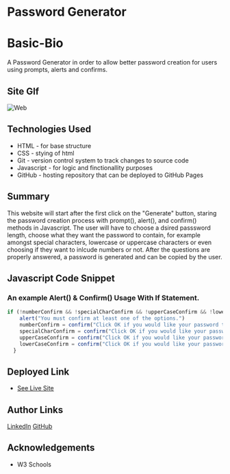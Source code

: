 # Password Generator

# Basic-Bio
A Password Generator in order to allow better password creation for users using prompts, alerts and confirms.

## Site GIf
![Web](https://user-images.githubusercontent.com/75599021/134599642-5425948e-0196-4eb2-9dfd-7d886d3935f8.gif)

## Technologies Used
- HTML - for base structure
- CSS - stying of html
- Git - version control system to track changes to source code
- Javascript - for logic and finctionallity purposes
- GitHub - hosting repository that can be deployed to GitHub Pages

## Summary 
This website will start after the first click on the "Generate" button, staring the password creation process with prompt(), alert(), and confirm() methods in Javascript. The user will have to choose a dsired passsword length, choose what they want the password to contain, for example amongst special characters, lowercase or uppercase characters or even choosing if they want to inlcude numbers or not. After the questions are properly answered, a password is generated and can be copied by the user. 

## Javascript Code Snippet

### An example Alert() & Confirm() Usage With If Statement.
```javascript
if (!numberConfirm && !specialCharConfirm && !upperCaseConfirm && !lowerCaseConfirm) {
    alert("You must confirm at least one of the options.")
    numberConfirm = confirm("Click OK if you would like your password to have numbers.")
    specialCharConfirm = confirm("Click OK if you would like your password to have speacial characters.")
    upperCaseConfirm = confirm("Click OK if you would like your password to have uppercase characters.")
    lowerCaseConfirm = confirm("Click OK if you would like your password to have lowercase letters.")
  }
```

## Deployed Link

* [See Live Site](https://mehdisafari77.github.io/Password-Generator/)

## Author Links
[LinkedIn](https://www.linkedin.com/in/mehdi-safari-992799142/)
[GitHub](https://github.com/mehdisafari77)

## Acknowledgements
- W3 Schools
